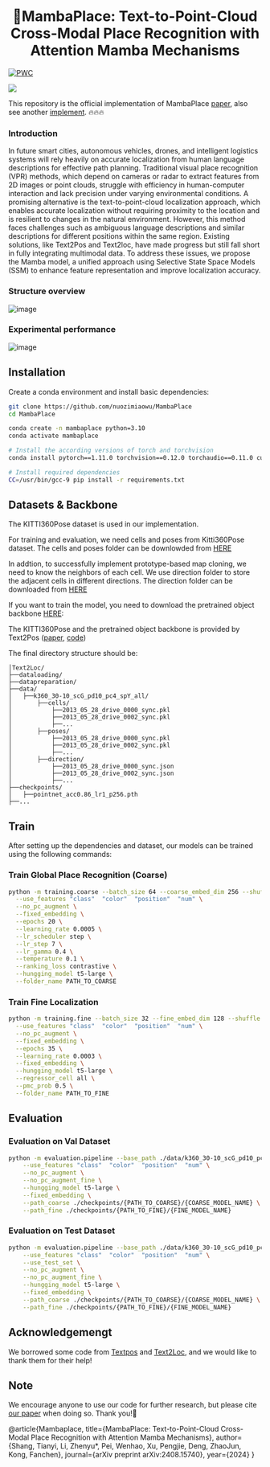 <p align="center">
<h1 align="center">📍MambaPlace: Text-to-Point-Cloud Cross-Modal Place Recognition with Attention Mamba Mechanisms</h1>

[![PWC](https://img.shields.io/endpoint.svg?url=https://paperswithcode.com/badge/mambaplace-text-to-point-cloud-cross-modal/visual-place-recognition-on-kitti360pose)](https://paperswithcode.com/sota/visual-place-recognition-on-kitti360pose?p=mambaplace-text-to-point-cloud-cross-modal)

<a href="https://arxiv.org/pdf/2408.15740"><img src="https://img.shields.io/badge/Paper-pdf-<COLOR>.svg?style=flat-square" /></a>



This repository is the official implementation of MambaPlace [paper](https://arxiv.org/pdf/2408.15740), also see another [implement](https://github.com/nuozimiaowu/MambaPlace/tree/main).  🔥🔥🔥

###  Introduction
  In future smart cities, autonomous vehicles, drones, and intelligent logistics systems will rely heavily on accurate localization from human language descriptions for effective path planning. Traditional visual place recognition (VPR) methods, which depend on cameras or radar to extract features from 2D images or point clouds, struggle with efficiency in human-computer interaction and lack precision under varying environmental conditions. A promising alternative is the text-to-point-cloud localization approach, which enables accurate localization without requiring proximity to the location and is resilient to changes in the natural environment. However, this method faces challenges such as ambiguous language descriptions and similar descriptions for different positions within the same region. Existing solutions, like Text2Pos and Text2loc, have made progress but still fall short in fully integrating multimodal data. To address these issues, we propose the Mamba model, a unified approach using Selective State Space Models (SSM) to enhance feature representation and improve localization accuracy.

###  Structure overview
![image](https://github.com/user-attachments/assets/b7949c7d-3481-4149-89b5-69ee873c9fac)

###  Experimental performance
![image](https://github.com/user-attachments/assets/e44eff5f-b26e-4b65-abf1-438e23c9f23e)

##  Installation
Create a conda environment and install basic dependencies:
```bash
git clone https://github.com/nuozimiaowu/MambaPlace
cd MambaPlace

conda create -n mambaplace python=3.10
conda activate mambaplace

# Install the according versions of torch and torchvision
conda install pytorch==1.11.0 torchvision==0.12.0 torchaudio==0.11.0 cudatoolkit=11.3 -c pytorch

# Install required dependencies
CC=/usr/bin/gcc-9 pip install -r requirements.txt
```

## Datasets & Backbone

The KITTI360Pose dataset is used in our implementation.

For training and evaluation, we need cells and poses from Kitti360Pose dataset.
The cells and poses folder can be downlowded from [HERE](https://cvg.cit.tum.de/webshare/g/text2pose/KITTI360Pose/k360_30-10_scG_pd10_pc4_spY_all/)  

In addtion, to successfully implement prototype-based map cloning, we need to know the neighbors of each cell. We use direction folder to store the adjacent cells in different directions. 
The direction folder can be downloaded from [HERE](https://drive.google.com/drive/folders/15nsTfN7oQ2uctghRIWo0UgVmJUURzNUZ?usp=sharing)  

If you want to train the model, you need to download the pretrained object backbone [HERE](https://drive.google.com/file/d/1j2q67tfpVfIbJtC1gOWm7j8zNGhw5J9R/view?usp=drive_link):

The KITTI360Pose and the pretrained object backbone is provided by Text2Pos ([paper](https://arxiv.org/abs/2203.15125), [code](https://github.com/mako443/Text2Pos-CVPR2022))

<!-- ```bash
mkdir checkpoints/k360_30-10_scG_pd10_pc4_spY_all/
wget https://cvg.cit.tum.de/webshare/g/text2pose/pretrained_models/pointnet_acc0.86_lr1_p256.pth
mv pointnet_acc0.86_lr1_p256.pth checkpoints/
``` -->

The final directory structure should be:
```
│Text2Loc/
├──dataloading/
├──datapreparation/
├──data/
│   ├──k360_30-10_scG_pd10_pc4_spY_all/
│       ├──cells/
│           ├──2013_05_28_drive_0000_sync.pkl
│           ├──2013_05_28_drive_0002_sync.pkl
│           ├──...
│       ├──poses/
│           ├──2013_05_28_drive_0000_sync.pkl
│           ├──2013_05_28_drive_0002_sync.pkl
│           ├──...
│       ├──direction/
│           ├──2013_05_28_drive_0000_sync.json
│           ├──2013_05_28_drive_0002_sync.json
│           ├──...
├──checkpoints/
│   ├──pointnet_acc0.86_lr1_p256.pth
├──...
```


## Train
After setting up the dependencies and dataset, our models can be trained using the following commands:

### Train Global Place Recognition (Coarse)

```bash
python -m training.coarse --batch_size 64 --coarse_embed_dim 256 --shuffle --base_path ./data/k360_30-10_scG_pd10_pc4_spY_all/   \
  --use_features "class"  "color"  "position"  "num" \
  --no_pc_augment \
  --fixed_embedding \
  --epochs 20 \
  --learning_rate 0.0005 \
  --lr_scheduler step \
  --lr_step 7 \
  --lr_gamma 0.4 \
  --temperature 0.1 \
  --ranking_loss contrastive \
  --hungging_model t5-large \
  --folder_name PATH_TO_COARSE
```

### Train Fine Localization

```bash
python -m training.fine --batch_size 32 --fine_embed_dim 128 --shuffle --base_path ./data/k360_30-10_scG_pd10_pc4_spY_all/ \
  --use_features "class"  "color"  "position"  "num" \
  --no_pc_augment \
  --fixed_embedding \
  --epochs 35 \
  --learning_rate 0.0003 \
  --fixed_embedding \
  --hungging_model t5-large \
  --regressor_cell all \
  --pmc_prob 0.5 \
  --folder_name PATH_TO_FINE
```

## Evaluation

### Evaluation on Val Dataset

```bash
python -m evaluation.pipeline --base_path ./data/k360_30-10_scG_pd10_pc4_spY_all/ \
    --use_features "class"  "color"  "position"  "num" \
    --no_pc_augment \
    --no_pc_augment_fine \
    --hungging_model t5-large \
    --fixed_embedding \
    --path_coarse ./checkpoints/{PATH_TO_COARSE}/{COARSE_MODEL_NAME} \
    --path_fine ./checkpoints/{PATH_TO_FINE}/{FINE_MODEL_NAME} 
```

### Evaluation on Test Dataset

```bash
python -m evaluation.pipeline --base_path ./data/k360_30-10_scG_pd10_pc4_spY_all/ \
    --use_features "class"  "color"  "position"  "num" \
    --use_test_set \
    --no_pc_augment \
    --no_pc_augment_fine \
    --hungging_model t5-large \
    --fixed_embedding \
    --path_coarse ./checkpoints/{PATH_TO_COARSE}/{COARSE_MODEL_NAME} \
    --path_fine ./checkpoints/{PATH_TO_FINE}/{FINE_MODEL_NAME} 
```
## Acknowledgemengt
We borrowed some code from [Textpos](https://openaccess.thecvf.com/content/CVPR2022/html/Kolmet_Text2Pos_Text-to-Point-Cloud_Cross-Modal_Localization_CVPR_2022_paper.html) and [Text2Loc](https://openaccess.thecvf.com/content/CVPR2024/html/Xia_Text2Loc_3D_Point_Cloud_Localization_from_Natural_Language_CVPR_2024_paper.html), and we would like to thank them for their help!

## Note
We encourage anyone to use our code for further research, but please cite [our paper](https://arxiv.org/pdf/2408.15740) when doing so. Thank you!🙇‍

@article{Mambaplace,
  title={MambaPlace: Text-to-Point-Cloud Cross-Modal Place Recognition with Attention Mamba Mechanisms},
  author={Shang, Tianyi, Li, Zhenyu*, Pei, Wenhao, Xu, Pengjie, Deng, ZhaoJun, Kong, Fanchen},
  journal={arXiv preprint arXiv:2408.15740},
  year={2024}
}